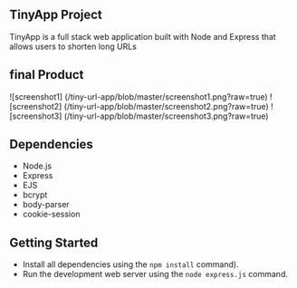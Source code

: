 ## TinyApp Project
TinyApp is a full stack web application built with Node and Express that allows users to shorten long URLs

## final Product

![screenshot1] (/tiny-url-app/blob/master/screenshot1.png?raw=true)
![screenshot2] (/tiny-url-app/blob/master/screenshot2.png?raw=true)
![screenshot3] (/tiny-url-app/blob/master/screenshot3.png?raw=true)


## Dependencies

- Node.js
- Express
- EJS
- bcrypt
- body-parser
- cookie-session

## Getting Started
- Install all dependencies using the `npm install` command).
- Run the development web server using the `node express.js` command.
